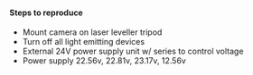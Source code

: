 #### Steps to reproduce
- Mount camera on laser leveller tripod 
- Turn off all light emitting devices 
- External 24V power supply unit w/ series to control voltage
- Power supply 22.56v, 22.81v, 23.17v, 12.56v